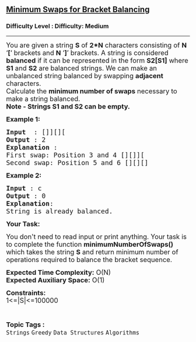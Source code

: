 <h2><a href="https://www.geeksforgeeks.org/problems/minimum-swaps-for-bracket-balancing2704/1?page=1&difficulty=Medium&status=unsolved&sortBy=submissions">Minimum Swaps for Bracket Balancing</a></h2><h3>Difficulty Level : Difficulty: Medium</h3><hr><div class="problems_problem_content__Xm_eO"><p><span style="font-size: 18px;">You are given a string <strong>S</strong> of <strong>2*N</strong> characters consisting of <strong>N</strong> ‘<strong>[</strong>‘ brackets and <strong>N</strong> ‘<strong>]</strong>’ brackets. A string is considered <strong>balanced</strong> if it can be represented in the form <strong>S2[S1]</strong> where <strong>S1</strong> and <strong>S2</strong> are balanced strings. We can make an unbalanced string balanced by swapping <strong>adjacent</strong> characters. <br>Calculate the <strong>minimum number of swaps</strong> necessary to make a string balanced.<br><strong>Note - Strings S1 and S2 can be empty.</strong></span></p>
<p><span style="font-size: 18px;"><strong>Example 1:</strong></span></p>
<pre><span style="font-size: 18px;"><strong>Input</strong>  : []][][
<strong>Output</strong> : 2
<strong>Explanation </strong>:
First swap: Position 3 and 4 [][]][
Second swap: Position 5 and 6 [][][]</span>
</pre>
<p><strong><span style="font-size: 18px;">Example 2:</span></strong></p>
<pre><span style="font-size: 18px;"><strong>Input</strong> : c
<strong>Output</strong> : 0 
<strong>Explanation</strong>:
String is already balanced.</span></pre>
<p><strong><span style="font-size: 18px;">Your Task:</span></strong></p>
<p><span style="font-size: 18px;">You don't need to read input or print anything. Your task is to complete the function <strong>minimumNumberOfSwaps()</strong> which takes the string <strong>S</strong> and return minimum number of operations required to balance the bracket sequence.<br></span></p>
<p><span style="font-size: 18px;"><strong>Expected Time Complexity:</strong> O(N)<br><strong>Expected Auxiliary Space:</strong> O(1)<br></span></p>
<p><span style="font-size: 18px;"><strong>Constraints:<br></strong></span><span style="font-size: 18px;">1&lt;=|S|&lt;=100000</span></p></div><br><p><span style=font-size:18px><strong>Topic Tags : </strong><br><code>Strings</code>&nbsp;<code>Greedy</code>&nbsp;<code>Data Structures</code>&nbsp;<code>Algorithms</code>&nbsp;